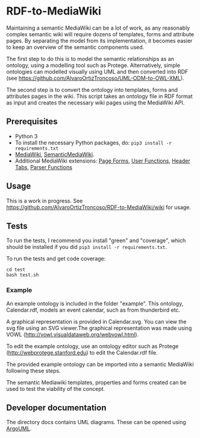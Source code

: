 
# RDF-to-MediaWiki
Maintaining a semantic MediaWiki can be a lot of work, as any reasonably complex semantic wiki will require dozens of templates, forms and attribute pages.
By separating the model from its implementation, it becomes easier to keep an overview of the semantic components used.

The first step to do this is to model the semantic relationships as an ontology, using a modelling tool such as Protege. Alternatively, simple ontologies can modelled visually using UML and then converted into RDF (see https://github.com/AlvaroOrtizTroncoso/UML-ODM-to-OWL-XML).

The second step is to convert the ontology into templates, forms and attributes pages in the wiki. This script takes an ontology file in RDF format as input and creates the necessary wiki pages using the MediaWiki API.

## Prerequisites
* Python 3
* To install the necessary Python packages, do: `pip3 install -r requirements.txt`
* [MediaWiki](https://www.mediawiki.org/wiki/MediaWiki), [SemanticMediaWiki](https://www.semantic-mediawiki.org/wiki/Semantic_MediaWiki).
* Additional MediaWiki extensions:
[Page Forms](https://www.semantic-mediawiki.org/wiki/Extension:Page_Forms),
[User Functions](https://www.mediawiki.org/wiki/Extension:UserFunctions),
[Header Tabs](https://www.mediawiki.org/wiki/Extension:Header_Tabs),
[Parser Functions](https://www.mediawiki.org/wiki/Extension:ParserFunctions)

## Usage
This is a work in progress. See https://github.com/AlvaroOrtizTroncoso/RDF-to-MediaWiki/wiki for usage.

## Tests
To run the tests, I recommend you install "green" and "coverage", which should be installed if you did `pip3 install -r requirements.txt`.

To run the tests and get code coverage:

```
cd test
bash test.sh
```

### Example
An example ontology is included in the folder "example". This ontology, Calendar.rdf, models an event calendar, such as from thunderbird etc.

A graphical representation is provided in Calendar.svg. You can view the svg file using an SVG viewer.The graphical representation was made using VOWL (http://vowl.visualdataweb.org/webvowl.html).

To edit the example ontology, use an ontology editor such as Protege (http://webprotege.stanford.edu) to edit the Calendar.rdf file.

The provided example ontology can be imported into a semantic MediaWiki following these steps.


The semantic Mediawiki templates, properties and forms created can be used to test the viability of the concept.

## Developer documentation
The directory docs contains UML diagrams. These can be opened using [ArgoUML](http://argouml.tigris.org).
